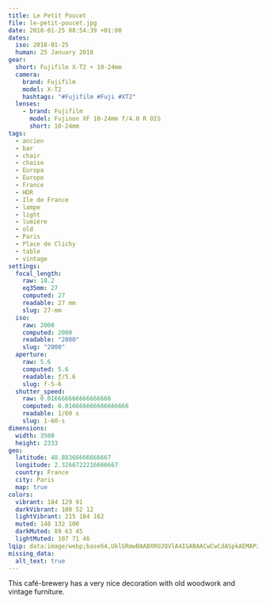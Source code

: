 ```yaml
---
title: Le Petit Poucet
file: le-petit-poucet.jpg
date: 2018-01-25 08:54:39 +01:00
dates:
  iso: 2018-01-25
  human: 25 January 2018
gear:
  short: Fujifilm X-T2 + 10-24mm
  camera:
    brand: Fujifilm
    model: X-T2
    hashtags: "#Fujifilm #Fuji #XT2"
  lenses:
    - brand: Fujifilm
      model: Fujinon XF 10-24mm f/4.0 R OIS
      short: 10-24mm
tags:
  - ancien
  - bar
  - chair
  - chaise
  - Europa
  - Europe
  - France
  - HDR
  - Ile de France
  - lampe
  - light
  - lumière
  - old
  - Paris
  - Place de Clichy
  - table
  - vintage
settings:
  focal_length:
    raw: 18.2
    eq35mm: 27
    computed: 27
    readable: 27 mm
    slug: 27-mm
  iso:
    raw: 2000
    computed: 2000
    readable: "2000"
    slug: "2000"
  aperture:
    raw: 5.6
    computed: 5.6
    readable: ƒ/5.6
    slug: f-5-6
  shutter_speed:
    raw: 0.016666666666666666
    computed: 0.016666666666666666
    readable: 1/60 s
    slug: 1-60-s
dimensions:
  width: 3500
  height: 2333
geo:
  latitude: 48.88366666666667
  longitude: 2.3266722216666667
  country: France
  city: Paris
  map: true
colors:
  vibrant: 184 129 91
  darkVibrant: 100 52 12
  lightVibrant: 215 184 162
  muted: 148 132 100
  darkMuted: 89 63 45
  lightMuted: 107 71 46
lqip: data:image/webp;base64,UklGRmwBAABXRUJQVlA4IGABAACwCwCdASpkAEMAP2mou1iztzOqMljMQuAtCWMAy6yPZqhH+ZBuY4DKbcotM3DMOGbwssrVwVDICOp+kYxn/5PA5p27Fax8NhaQmMUlDyhPr/6lR6GUgJ2DdQeYeC1QhetqNx1CWOAA/eltAYmlkJrjEqBe2odkGqeYim0wld3iDssWeJZtUv1jR4cVI6m9OlB8yYTNe0SpVcaTrCIufx2ePeVQ9xsMi02Fe8kTZVlyNNl1Wrk+VS4LNjeA54dephDOeb0PAMjZpa37BEr8ixOy30zmJ7v71DrAzRb3sVDIYshw9B61yAXYme4fiWDYB0Kn4eL2Hc6aokR9GRhUlTBMhe3i/PfWDQd7nMpmqFXR6WsDBCV23YyyDT2k7/mROhNM92w7wMciOTD6GGVIVdZFqi2QjsASWPZa0TT2ojGIv4uMuMwcUzCX4NnZiBq28t0poZ9Q97WFCxAAdABVYAAA
missing_data:
  alt_text: true
---
```


This café-brewery has a very nice decoration with old woodwork and vintage furniture.
